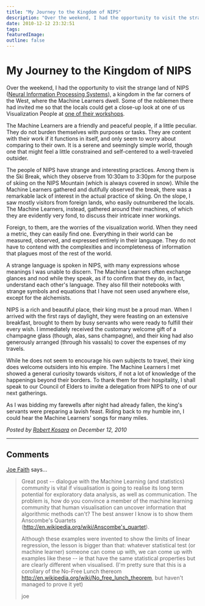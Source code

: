 ```yaml
---
title: "My Journey to the Kingdom of NIPS"
description: "Over the weekend, I had the opportunity to visit the strange land of NIPS (Neural Information Processing Systems), a kingdom in the far corners of the West, where the Machine Learners dwell. Some of the noblemen there had invited me so that the locals could get a close-up look at one of us Visualization People at one of their workshops."
date: 2010-12-12 23:32:51
tags: 
featuredImage:
outline: false
---
```


# My Journey to the Kingdom of NIPS

Over the weekend, I had the opportunity to visit the strange land of NIPS (<a href="http://nips.cc/Conferences/2010/">Neural Information Processing Systems</a>), a kingdom in the far corners of the West, where the Machine Learners dwell. Some of the noblemen there had invited me so that the locals could get a close-up look at one of us Visualization People at <a href="http://cseweb.ucsd.edu/~lvdmaaten/workshops/nips2010/">one of their workshops</a>.

The Machine Learners are a friendly and peaceful people, if a little peculiar. They do not burden themselves with purposes or tasks. They are content with their work if it functions in itself, and only seem to worry about comparing to their own. It is a serene and seemingly simple world, though one that might feel a little constrained and self-centered to a well-traveled outsider.

The people of NIPS have strange and interesting practices. Among them is the Ski Break, which they observe from 10:30am to 3:30pm for the purpose of skiing on the NIPS Mountain (which is always covered in snow). While the Machine Learners gathered and dutifully observed the break, there was a remarkable lack of interest in the actual practice of skiing. On the slope, I saw mostly visitors from foreign lands, who easily outnumbered the locals. The Machine Learners, instead, gathered around their machines, of which they are evidently very fond, to discuss their intricate inner workings.

Foreign, to them, are the worries of the visualization world. When they need a metric, they can easily find one. Everything in their world can be measured, observed, and expressed entirely in their language. They do not have to contend with the complexities and incompleteness of information that plagues most of the rest of the world.

A strange language is spoken in NIPS, with many expressions whose meanings I was unable to discern. The Machine Learners often exchange glances and nod while they speak, as if to confirm that they do, in fact, understand each other's language. They also fill their notebooks with strange symbols and equations that I have not seen used anywhere else, except for the alchemists.

NIPS is a rich and beautiful place, their king must be a proud man. When I arrived with the first rays of daylight, they were feasting on an extensive breakfast, brought to them by busy servants who were ready to fulfill their every wish. I immediately received the customary welcome gift of a champagne glass (though, alas, sans champagne), and their king had also generously arranged (through his vassals) to cover the expenses of my travels.

While he does not seem to encourage his own subjects to travel, their king does welcome outsiders into his empire. The Machine Learners I met showed a general curiosity towards visitors, if not a lot of knowledge of the happenings beyond their borders. To thank them for their hospitality, I shall speak to our Council of Elders to invite a delegation from NIPS to one of our next gatherings.

As I was bidding my farewells after night had already fallen, the king's servants were preparing a lavish feast. Riding back to my humble inn, I could hear the Machine Learners' songs for many miles.


_Posted by <a href="/about">Robert Kosara</a> on December 12, 2010_


<aside class="comments">

---
## Comments

<a href="http://northumbria.academia.edu/JoeFaith" rel="nofollow noopener" target="_blank">Joe Faith</a> says…
>	Great post -- dialogue with the Machine Learning (and statistics) community is vital if visualisation is going to realise its long term potential for exploratory data analysis, as well as communication. The problem is, how do you convince a member of the machine learning community that human visualisation can uncover information that algorithmic methods can't? The best answer I know is to show them Anscombe's Quartets (http://en.wikipedia.org/wiki/Anscombe's_quartet).
>	
>	Although these examples were invented to show the limits of linear regression, the lesson is bigger than that: whatever statistical test (or machine learner) someone can come up with, we can come up with examples like these -- ie that have the same statistical properties but are clearly different when visualised. (I'm pretty sure that this is a corollary of the No-Free Lunch thereom http://en.wikipedia.org/wiki/No_free_lunch_theorem, but haven't managed to prove it yet)
>	
>	joe

</aside>

